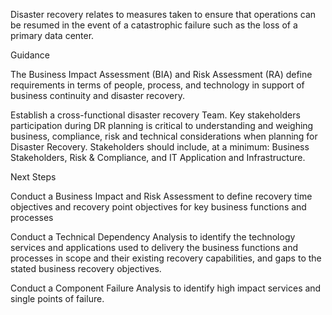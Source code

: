 

Disaster recovery relates to measures taken to ensure that operations can be resumed in the event of a catastrophic failure such as the loss of a primary  data center.  


 


Guidance 

The Business Impact Assessment (BIA) and Risk Assessment (RA)  define requirements in terms of people, process, and technology in support of business continuity and disaster recovery. 


Establish a cross-functional disaster recovery Team. Key stakeholders participation during DR planning is critical to understanding and weighing business, compliance, risk and technical considerations when planning for Disaster Recovery. Stakeholders should include, at a minimum: Business Stakeholders, Risk & Compliance, and IT Application and Infrastructure. 



 


Next Steps 

Conduct a Business Impact and Risk Assessment to define recovery time objectives and recovery point objectives for key business functions and processes 


Conduct a Technical Dependency Analysis to identify the technology services and applications used to delivery the business functions and processes in scope and their existing recovery capabilities, and gaps to the stated business recovery objectives. 


Conduct a Component Failure Analysis to identify high impact services and single points of failure. 



 
